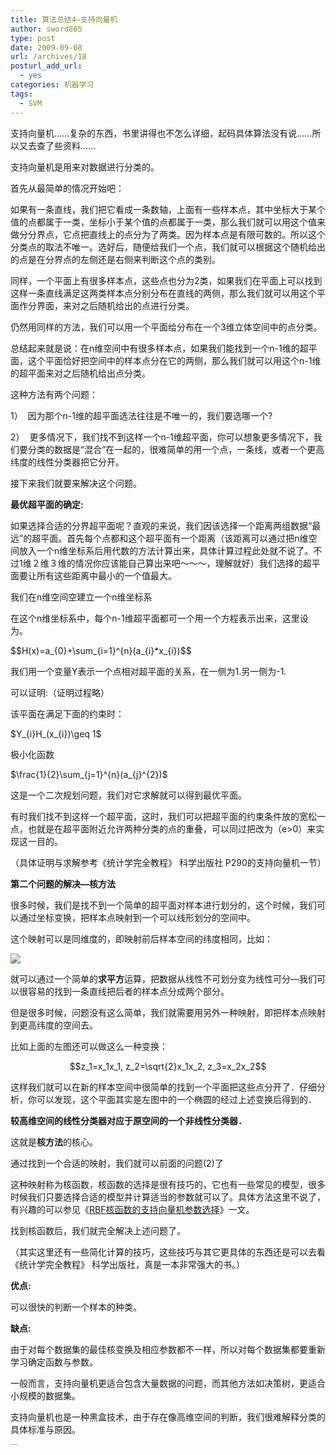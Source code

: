 ```yaml
---
title: 算法总结4—支持向量机
author: sword865
type: post
date: 2009-09-08
url: /archives/18
posturl_add_url:
  - yes
categories: 机器学习
tags:
  - SVM
---
```

支持向量机&hellip;&hellip;复杂的东西，书里讲得也不怎么详细，起码具体算法没有说&hellip;&hellip;所以又去查了些资料&hellip;&hellip;

支持向量机是用来对数据进行分类的。

首先从最简单的情况开始吧：

如果有一条直线，我们把它看成一条数轴，上面有一些样本点，其中坐标大于某个值的点都属于一类，坐标小于某个值的点都属于一类，那么我们就可以用这个值来做分分界点，它点把直线上的点分为了两类。因为样本点是有限可数的。所以这个分类点的取法不唯一。选好后，随便给我们一个点，我们就可以根据这个随机给出的点是在分界点的左侧还是右侧来判断这个点的类别。

同样，一个平面上有很多样本点，这些点也分为2类，如果我们在平面上可以找到这样一条直线满足这两类样本点分别分布在直线的两侧，那么我们就可以用这个平面作分界面，来对之后随机给出的点进行分类。

仍然用同样的方法，我们可以用一个平面给分布在一个3维立体空间中的点分类。

总结起来就是说：在n维空间中有很多样本点，如果我们能找到一个n-1维的超平面，这个平面恰好把空间中的样本点分在它的两侧，那么我们就可以用这个n-1维的超平面来对之后随机给出点分类。

这种方法有两个问题：

1）&nbsp; 因为那个n-1维的超平面选法往往是不唯一的，我们要选哪一个?

2）&nbsp; 更多情况下，我们找不到这样一个n-1维超平面，你可以想象更多情况下，我们要分类的数据是&ldquo;混合&rdquo;在一起的，很难简单的用一个点，一条线，或者一个更高纬度的线性分类器把它分开。

接下来我们就要来解决这个问题。

**最优超平面的确定:**

如果选择合适的分界超平面呢？直观的来说，我们因该选择一个距离两组数据&ldquo;最远&rdquo;的超平面。首先每个点都和这个超平面有一个距离（该距离可以通过把n维空间放入一个n维坐标系后用代数的方法计算出来，具体计算过程此处就不说了。不过1维２维３维的情况你应该能自己算出来吧～～～，理解就好）我们选择的超平面要让所有这些距离中最小的一个值最大。

我们在n维空间空建立一个n维坐标系

在这个n维坐标系中，每个n-1维超平面都可一个用一个方程表示出来，这里设为。

<div>$$H(x)=a_{0}+\sum_{i=1}^{n}(a_{i}*x_{i})$$</div>

我们用一个变量Y表示一个点相对超平面的关系，在一侧为1.另一侧为-1.

可以证明:（证明过程略）

该平面在满足下面的约束时：

<div>$Y_{i}H_(x_{i})\geq 1$</div>

极小化函数

<div>$\frac{1}{2}\sum_{j=1}^{n}(a_{j}^{2})$</div>

这是一个二次规划问题，我们对它求解就可以得到最优平面。

有时我们找不到这样一个超平面，这时，我们可以把超平面的约束条件放的宽松一点，也就是在超平面附近允许两种分类的点的重叠，可以同过把改为（e>0）来实现这一目的。

（具体证明与求解参考《统计学完全教程》 科学出版社 P290的支持向量机一节）

**第二个问题的解决&#8212;核方法**

很多时候，我们是找不到一个简单的超平面对样本进行划分的，这个时候，我们可以通过坐标变换，把样本点映射到一个可以线形划分的空间中。

这个映射可以是同维度的，即映射前后样本空间的纬度相同，比如：

![][1]

就可以通过一个简单的**求平方**运算，把数据从线性不可划分变为线性可分&#8212;我们可以很容易的找到一条直线把后者的样本点分成两个部分。

但是很多时候，问题没有这么简单，我们就需要用另外一种映射，即把样本点映射到更高纬度的空间去。

比如上面的左图还可以做这么一种变换：

$$z_1=x_1x_1, z_2=\sqrt{2}x_1x_2, z_3=x_2x_2$$

这样我们就可以在新的样本空间中很简单的找到一个平面把这些点分开了．仔细分析，你可以发现，这个平面其实是左图中的一个椭圆的经过上述变换后得到的．

**较高维空间的线性分类器对应于原空间的一个非线性分类器．**

这就是**核方法**的核心。

通过找到一个合适的映射，我们就可以前面的问题(2)了

这种映射称为核函数，核函数的选择是很有技巧的，它也有一些常见的模型，很多时候我们只要选择合适的模型并计算适当的参数就可以了。具体方法这里不说了，有兴趣的可以参见《[RBF核函数的支持向量机参数选择][2]》一文。

找到核函数后，我们就完全解决上述问题了。

（其实这里还有一些简化计算的技巧，这些技巧与其它更具体的东西还是可以去看《统计学完全教程》 科学出版社，真是一本非常强大的书。）

**优点:**

可以很快的判断一个样本的种类。

**缺点:**

由于对每个数据集的最佳核变换及相应参数都不一样，所以对每个数据集都要重新学习确定函数与参数。

一般而言，支持向量机更适合包含大量数据的问题，而其他方法如决策树，更适合小规模的数据集。

支持向量机也是一种黑盒技术，由于存在像高维空间的判断，我们很难解释分类的具体标准与原因。

<div>
  <embed id="lingoes_plugin_object" width="0" height="0" type="application/lingoes-npruntime-capture-word-plugin" hidden="true" />
</div>

<p style="margin:0;padding:0;height:1px;overflow:hidden;">
  <a href="http://www.wumii.com/widget/relatedItems" style="border:0;"><img src="http://static.wumii.cn/images/pixel.png" alt="无觅相关文章插件，快速提升流量" style="border:0;padding:0;margin:0;" /></a>
</p>

 [1]: http://pic002.cnblogs.com/images/2012/52809/2012063021394557.jpg
 [2]: http://download.csdn.net/source/1353188

 
